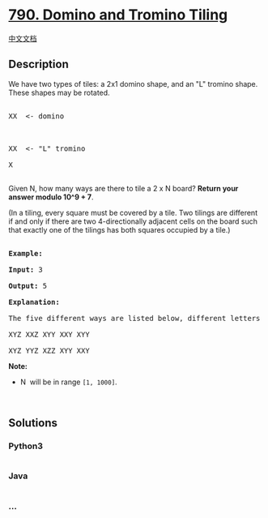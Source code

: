 # [790. Domino and Tromino Tiling](https://leetcode.com/problems/domino-and-tromino-tiling)

[中文文档](/solution/0700-0799/0790.Domino%20and%20Tromino%20Tiling/README.md)

## Description

<p>We have two types of tiles: a 2x1 domino shape, and an &quot;L&quot; tromino shape. These shapes may be rotated.</p>

<pre>

XX  &lt;- domino



XX  &lt;- &quot;L&quot; tromino

X

</pre>

<p>Given N, how many ways are there to tile a 2 x N board? <strong>Return your answer modulo 10^9 + 7</strong>.</p>

<p>(In a tiling, every square must be covered by a tile. Two tilings are different if and only if there are two 4-directionally adjacent cells on the board such that exactly one of the tilings has both squares occupied by a tile.)</p>

<pre>

<strong>Example:</strong>

<strong>Input:</strong> 3

<strong>Output:</strong> 5

<strong>Explanation:</strong> 

The five different ways are listed below, different letters indicates different tiles:

XYZ XXZ XYY XXY XYY

XYZ YYZ XZZ XYY XXY</pre>

<p><strong>Note:</strong></p>

<ul>
    <li>N&nbsp; will be in range <code>[1, 1000]</code>.</li>
</ul>

<p>&nbsp;</p>

## Solutions

<!-- tabs:start -->

### **Python3**

```python

```

### **Java**

```java

```

### **...**

```

```

<!-- tabs:end -->
